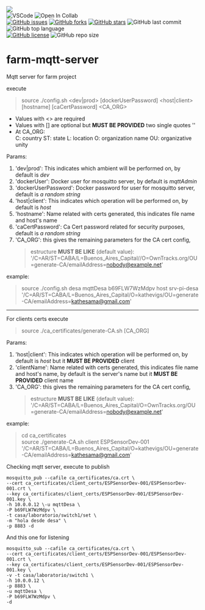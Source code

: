 <link rel="stylesheet" href="https://use.fontawesome.com/releases/v5.15.2/css/all.css" integrity="sha384-vSIIfh2YWi9wW0r9iZe7RJPrKwp6bG+s9QZMoITbCckVJqGCCRhc+ccxNcdpHuYu" crossorigin="anonymous">

[<img src="https://img.shields.io/badge/Linkedin-kathesama-blue?style=for-the-badge&logo=linkedin">](https://www.linkedin.com/in/kathesama)
<br>
![VSCode](https://img.shields.io/badge/Made%20for-VSCode-1f425f.svg?style=for-the-badge&logo=visualstudio)
![Open In Collab](https://img.shields.io/badge/Works%20with-Docker-blue?style=for-the-badge&logo=docker)
<br>
[![GitHub issues](https://img.shields.io/github/issues/kathesama/farm-mqtt-server?style=plastic)](https://github.com/kathesama/farm-mqtt-server/issues)
[![GitHub forks](https://img.shields.io/github/forks/kathesama/farm-mqtt-server?style=plastic)](https://github.com/kathesama/farm-mqtt-server/network)
[![GitHub stars](https://img.shields.io/github/stars/kathesama/farm-mqtt-server?style=plastic)](https://github.com/kathesama/farm-mqtt-server/stargazers)
![GitHub last commit](https://img.shields.io/github/last-commit/kathesama/farm-mqtt-server?color=red&style=plastic)
![GitHub top language](https://img.shields.io/github/languages/top/kathesama/farm-mqtt-server?style=plastic)
<br>
[![GitHub license](https://img.shields.io/github/license/kathesama/farm-mqtt-server?style=plastic)](https://github.com/kathesama/farm-mqtt-server/blob/main/LICENSE)
![GitHub repo size](https://img.shields.io/github/repo-size/kathesama/farm-mqtt-server?style=plastic)
<br>

# farm-mqtt-server
Mqtt server for farm project


execute 
> source ./config.sh <dev|prod> <dockerUser> [dockerUserPassword] <host|client> [hostname] [caCertPassword] <CA_ORG> 

* Values with <> are required<br>
* Values with [] are optional but **MUST BE PROVIDED** two single quotes ''
* At CA_ORG: <br>
    C: country
    ST: state
    L: location
    O: organization name
    OU: organizative unity

Params:
1. 'dev|prod': This indicates which ambient will be performed on, by default is *dev*
2. 'dockerUser': Docker user for mosquitto server, by default is *mqttAdmin*
3. 'dockerUserPassword': Docker password for user for mosquitto server, default is *a random string* 
4. 'host|client': This indicates which operation will be performed on, by default is *host*
5. 'hostname': Name related with certs generated, this indicates file name and host's name
6. 'caCertPassword': Ca Cert password related for security purposes, default is *a random string* 
7. 'CA_ORG': this gives the remaining parameters for the CA cert config, <br>
    > estructure **MUST BE LIKE** (default value): '/C=AR/ST=CABA/L=Buenos_Aires_Capital//O=OwnTracks.org/OU=generate-CA/emailAddress=nobody@example.net'        


example:
>source ./config.sh desa mqttDesa b69FLW7WzMdpv host srv-pi-desa '/C=AR/ST=CABA/L=Buenos_Aires_Capital/O=kathevigs/OU=generate-CA/emailAddress=kathesama@gmail.com'

---

For clients certs execute
> source ./ca_certificates/generate-CA.sh <client> <clientName> [CA_ORG]

Params:
1. 'host|client': This indicates which operation will be performed on, by default is *host* but it **MUST BE PROVIDED** client
2. 'clientName': Name related with certs generated, this indicates file name and host's name, by default is the server's name but it **MUST BE PROVIDED** client name
3. 'CA_ORG': this gives the remaining parameters for the CA cert config, <br>
    > estructure **MUST BE LIKE** (default value): '/C=AR/ST=CABA/L=Buenos_Aires_Capital/O=OwnTracks.org/OU=generate-CA/emailAddress=nobody@example.net'

example:
> cd ca_certificates <br>
> source ./generate-CA.sh client ESPSensorDev-001 '/C=AR/ST=CABA/L=Buenos_Aires_Capital/O=kathevigs/OU=generate-CA/emailAddress=kathesama@gmail.com'

Checking mqtt server, execute to publish

```
mosquitto_pub --cafile ca_certificates/ca.crt \
--cert ca_certificates/client_certs/ESPSensorDev-001/ESPSensorDev-001.crt \
--key ca_certificates/client_certs/ESPSensorDev-001/ESPSensorDev-001.key \
-h 10.0.0.12 \-u mqttDesa \
-P b69FLW7WzMdpv \
-t casa/laboratorio/switch1/set \
-m "hola desde desa" \
-p 8883 -d
```
And this one for listening
```
mosquitto_sub --cafile ca_certificates/ca.crt \
--cert ca_certificates/client_certs/ESPSensorDev-001/ESPSensorDev-001.crt \
--key ca_certificates/client_certs/ESPSensorDev-001/ESPSensorDev-001.key \
-v -t casa/laboratorio/switch1 \
-h 10.0.0.12 \
-p 8883 \
-u mqttDesa \
-P b69FLW7WzMdpv \
-d
```

